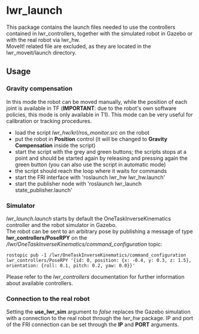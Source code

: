  
# lwr_launch

This package contains the launch files needed to use the controllers contained in lwr_controllers, together with the simulated robot in Gazebo or with the real robot via lwr_hw.  
MoveIt! related file are excluded, as they are located in the lwr_moveit/launch directory.  

## Usage

### Gravity compensation
In this mode the robot can be moved manually, while the position of each joint is available in TF (__IMPORTANT__: due to the robot's own 
software policies, this mode is only available in T1). This mode can be very useful for calibration or tracking procedures.  
- load the script _lwr_hw/krl/ros_monitor.src_ on the robot  
- put the robot in __Position__ control (it will be changed to __Gravity Compensation__ inside the script)  
- start the script with the grey and green buttons; the scripts stops at a point and should be started again by releasing and pressing again the green button (you can also use the script in automatic mode)  
- the script should reach the loop where it waits for commands
- start the FRI interface with 'roslaunch lwr_hw lwr_hw.launch'
- start the publisher node with 'roslaunch lwr_launch state_publisher.launch'

### Simulator 
_lwr_launch.launch_ starts by default the OneTaskInverseKinematics controller and the robot simulator in Gazebo.  
The robot can be sent to an arbitrary pose by publishing a message of type __lwr_controllers/PoseRPY__ on the _/lwr/OneTaskInverseKinematics/command_configuration_ topic:

    rostopic pub -1 /lwr/OneTaskInverseKinematics/command_configuration lwr_controllers/PoseRPY '{id: 0, position: {x: -0.4, y: 0.3, z: 1.5}, orientation: {roll: 0.1, pitch: 0.2, yaw: 0.0}}'

Please refer to the _lwr_controllers_ documentation for further information about available controllers.  

### Connection to the real robot
Setting the __use_lwr_sim__ argument to _false_ replaces the Gazebo simulation with a connection to the real robot through the _lwr_hw_ package. IP and port of the FRI connection can be set through the __IP__ and __PORT__ arguments.
